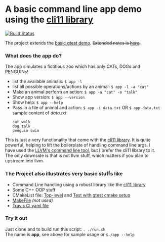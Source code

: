 # A basic command line app demo using the [cli11 library](https://cliutils.github.io/CLI11/)
[![Build Status](https://app.travis-ci.com/refactormyself/basic-cli-util.svg?branch=main)](https://app.travis-ci.com/refactormyself/basic-cli-util)

The project extends the [basic gtest demo](https://github.com/refactormyself/basic-gtest). <s>Extended notes is [here](www.refactored.live/notes/basic-cli-app-cpp).</s>

### What does the app do?
The app simulates a fictitious zoo which has only CATs, DOGs and PENGUINs!
- list the available animals: `$ app -l`
- list all possible operations/actions by an animal: `$ app -l -a "cat"`
- Make an animal perform an action: `$ app -a "cat" -o "talk"`
- Show app version: `$ app --version`
- Show help: `$ app --help`
- Pass in a file of animal and action: `$ app -i data.txt` OR `$ app data.txt`   
    sample content of *data.txt*:
    ```
    cat walk
    dog talk
    penguin swim
    ```

This is just a very functionality that come with the  [cli11 library](https://cliutils.github.io/CLI11/).
It is quite powerful, helping to lift the boilerplate of handling command line args. I have used the
[LLVM's command line tool](https://llvm.org/doxygen/CommandLine_8h_source.html), but I prefer the cli11 library to it.
The only downside is that is not llvm stuff, which matters if you plan to upstream into llvm.

### The Project also illustrates very basic stuffs like
- Command Line handling using a robust library like the [cli11 library](https://cliutils.github.io/CLI11/)
- Some C++ OOP stuff
- CMakeList file: [Top-level](./CMakeLists.txt) and [Test with gtest cmake setup](./test/CMakeLists.txt)
- [MakeFile](./Makefile) *(not used)*
- [Travis CI yaml file](./.travis.yml)

### Try it out
Just clone and to build run this script: `. ./run.sh`   
The name is **app**, see above for sample usage or `$./app --help`